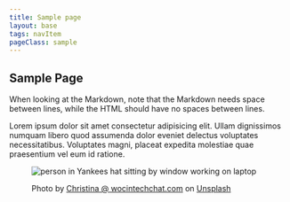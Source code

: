 ```yaml
---
title: Sample page
layout: base
tags: navItem
pageClass: sample
---
```


## Sample Page

When looking at the Markdown, note that the Markdown needs space between lines, while the HTML should have no spaces between lines. 

Lorem ipsum dolor sit amet consectetur adipisicing elit. Ullam dignissimos numquam libero quod assumenda dolor eveniet delectus voluptates necessitatibus. Voluptates magni, placeat expedita molestiae quae praesentium vel eum id ratione.

<figure>
    <img src="/images/christina-wocintechchat-com-XmvKl8CDMrk-unsplash.jpg" alt="person in Yankees hat sitting by window working on laptop ">
    <figcaption>
        <p>Photo by <a href="https://unsplash.com/@wocintechchat?utm_source=unsplash&utm_medium=referral&utm_content=creditCopyText">Christina @ wocintechchat.com</a> on <a href="https://unsplash.com/@wocintechchat?utm_source=unsplash&utm_medium=referral&utm_content=creditCopyText">Unsplash</a>
        </p>
    </figcaption>
</figure>